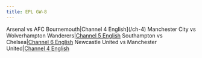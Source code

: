```yaml
---
title: EPL GW-8
---
```

Arsenal vs AFC Bournemouth|Channel 4 English](/ch-4)
Manchester City vs Wolverhampton Wanderers|[Channel 5 English](/ch-5)
Southampton vs Chelsea|[Channel 6 English](/ch-6)
Newcastle United vs Manchester United[|Channel 4 English](/ch-4)
